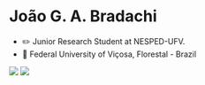 
# João G. A. Bradachi


- ✏️ Junior Research Student at NESPED-UFV.
- 🏫 Federal University of Viçosa, Florestal - Brazil

<!---
JBradachi/JBradachi is a ✨ special ✨ repository because its `README.md` (this file) appears on your GitHub profile.
You can click the Preview link to take a look at your changes.
--->
<div>
  <p></p>
  <img src = "https://github-readme-stats.vercel.app/api?username=JBradachi&show_icons=true&theme=tokyonight" />
  <img src = "https://github-readme-stats.vercel.app/api/top-langs/?username=JBradachi&layout=donut https://github.com/JBradachi/github-readme-stats">
 </div>
